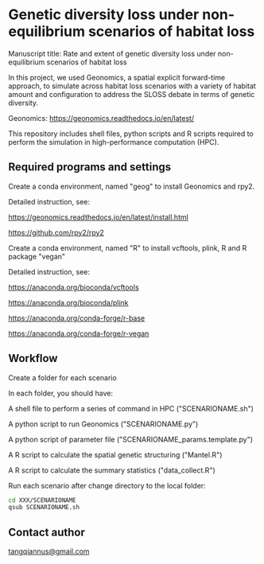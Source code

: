 # Genetic diversity loss under non-equilibrium scenarios of habitat loss

Manuscript title: Rate and extent of genetic diversity loss under non-equilibrium scenarios of habitat loss

In this project, we used Geonomics, a spatial explicit forward-time approach, to simulate across habitat loss scenarios with a variety of habitat amount and configuration to address the SLOSS debate in terms of genetic diversity. 

Geonomics: https://geonomics.readthedocs.io/en/latest/

This repository includes shell files, python scripts and R scripts required to perform the simulation in high-performance computation (HPC). 


## Required programs and settings

Create a conda environment, named "geog" to install Geonomics and rpy2. 

Detailed instruction, see: 

https://geonomics.readthedocs.io/en/latest/install.html

https://github.com/rpy2/rpy2

Create a conda environment, named "R" to install vcftools, plink, R and R package "vegan"

Detailed instruction, see: 

https://anaconda.org/bioconda/vcftools

https://anaconda.org/bioconda/plink

https://anaconda.org/conda-forge/r-base

https://anaconda.org/conda-forge/r-vegan


## Workflow

Create a folder for each scenario

In each folder, you should have:

A shell file to perform a series of command in HPC ("SCENARIONAME.sh")

A python script to run Geonomics ("SCENARIONAME.py")

A python script of parameter file ("SCENARIONAME_params.template.py")

A R script to calculate the spatial genetic structuring ("Mantel.R")

A R script to calculate the summary statistics ("data_collect.R")

Run each scenario after change directory to the local folder:
```bash
cd XXX/SCENARIONAME
qsub SCENARIONAME.sh
```


## Contact author

tangqiannus@gmail.com

